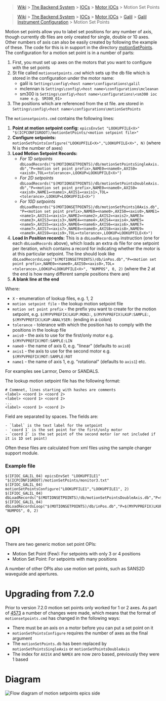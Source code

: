 > [Wiki](Home) > [The Backend System](The-Backend-System) > [IOCs](IOCs) > [Motor IOCs](Motor-IOCs) > Motion Set Points

> [Wiki](Home) > [The Backend System](The-Backend-System) > [IOCs](IOCs) > [Motor IOCs](Motor-IOCs) > [Galil](Galil) > [Galil Instrument Configuration](https://github.com/ISISComputingGroup/ibex_developers_manual/wiki/Galil-Instrument-Configuration) > Motion Set Points

Motion set points allow you to label set positions for any number of axis, though currently db files are only created for single, double or 10 axes. Other numbers of axis can also be easily created by following the example of these. The code for this is in support in the directory [motionSetPoints](https://github.com/ISISComputingGroup/EPICS-motionSetPoints). The configuration for a motion set point is in a number of parts:

1. First, you must set up axes on the motors that you want to configure with the set points
1. St file called `motionsetpoints.cmd` which sets up the db file which is stored in the configuration under the motor name:
    - galil is `Settings\config\<host name>\configurations\galil`
    - mclennan is `Settings\config\<host name>\configurations\mcleanan`
    - sm300 is `Settings\config\<host name>\configurations\<sm300 ioc name e.g. SM300_01>`
1. The positions which are referenced from the st file. are stored in  `Settings\config\<host name>\configurations\motionSetPoints`

The  `motionsetpoints.cmd` contains the following lines:

1. **Point at motion setpoint config:** `epicsEnvSet "LOOKUPFILE<X>" "$(ICPCONFIGROOT)/motionSetPoints/<motion setpoint file>"`
1. **Configure setpoints:** `motionSetPointsConfigure("LOOKUPFILE<X>","LOOKUPFILE<X>", N)` (where N is the number of axes)
1. **Load Motion Setpoint Records:**
    * *For 1D setpoints* `dbLoadRecords("$(MOTIONSETPOINTS)/db/motionSetPointsSingleAxis.db","P=<motion set point prefix>,NAME0=<name0>,AXIS0=<axis0>,TOL=<tolerance>,LOOKUP=LOOKUPFILE<X>")`
    * *For 2D setpoints* `dbLoadRecords("$(MOTIONSETPOINTS)/db/motionSetPointsDoubleAxis.db","P=<motion set point prefix>,NAME0=<name0>,AXIS0=<axis0>,NAME1=<name1>,AXIS1=<axis1>,TOL=<tolerance>,LOOKUP=LOOKUPFILE<X>")`
    * *For 10D setpoints* `dbLoadRecords("$(MOTIONSETPOINTS)/db/motionSetPoints10Axis.db","P=<motion set point prefix>,NAME0=<name0>,AXIS0=<axis0>,NAME1=<name1>,AXIS1=<axis1>,NAME2=<name2>,AXIS2=<axis2>,NAME3=<name3>,AXIS3=<axis3>,NAME4=<name4>,AXIS4=<axis4>,NAME5=<name5>,AXIS5=<axis5>,NAME6=<name6>,AXIS6=<axis6>,NAME7=<name7>,AXIS7=<axis7>,NAME8=<name8>,AXIS8=<axis8>,NAME9=<name9>,AXIS9=<axis9>,TOL=<tolerance>,LOOKUP=LOOKUPFILE<X>")`
1. **Load _In Position_ records:** This is a `dbLoadRecordLoop` instruction (one for each `dbLoadRecords` above), which loads an extra `db` file for one setpoint per iteration, which contains a record for indicating whether the motor is at this particular setpoint. The line should look like `dbLoadRecordsLoop("$(MOTIONSETPOINTS)/db/inPos.db","P=<motion set point prefix>,NAME0=<name0>,AXIS0=<axis0>,TOL=<tolerance>,LOOKUP=LOOKUPFILE<X>", "NUMPOS", 0, 2)` (where the 2 at the end is how many different sample positions there are)
1. **A blank line at the end**

Where:
* `X` - enumeration of lookup files, e.g. 1, 2
* `motion setpoint file` - the lookup motion setpoint file
* `motion set point prefix` - the prefix you want to create for the motion setpoint, e.g. `$(MYPVPREFIX)LKUP:MON3:`, `$(MYPVPREFIX)LKUP:SAMPLE:`, `$(MYPVPREFIX)LKUP:ANALYSER:` (ending in a colon)
* `tolerance` - tolerance with which the position has to comply with the positions in the lookup file
* `axis0` - the axis to use for the first/only motor e.g. `$(MYPVPREFIX)MOT:SAMPLE:LIN`
* `name0` -  the name of axis 0, e.g. "linear" (defaults to `axis0`)
* `axis1` - the axis to use for the second motor e.g. `$(MYPVPREFIX)MOT:SAMPLE:ROT`
* `name1` -  the name of axis 1, e.g. "rotational" (defaults to `axis1`)
etc.

For examples see Larmor, Demo or SANDALS.

The lookup motion setpoint file has the following format:

    # Commnet, lines starting with hashes are comments
    <label> <coord 1> <coord 2>
    <label> <coord 1> <coord 2>
    ...
    <label> <coord 1> <coord 2>

Field are separated by spaces. The fields are:

    - `label` is the text label for the setpoint
    - `coord 1` is the set point for the first/only motor
    - `coord 2` is the set point of the second motor (or not included if it is 1D set point)

Often these files are calculated from xml files using the sample changer support module.

### Example file

```
$(IFIOC_GALIL_04) epicsEnvSet "LOOKUPFILE1" "$(ICPCONFIGROOT)/motionSetPoints/monitor3.txt"
$(IFIOC_GALIL_04) motionSetPointsConfigure("LOOKUPFILE1","LOOKUPFILE1", 2)
$(IFIOC_GALIL_04) dbLoadRecords("$(MOTIONSETPOINTS)/db/motionSetPointsDoubleAxis.db","P=$(MYPVPREFIX)LKUP:MON3:,NAME0=linear,AXIS0=$(MYPVPREFIX)MOT:MONITOR3,TOL=0.1,LOOKUP=LOOKUPFILE1")
$(IFIOC_GALIL_04) dbLoadRecordsLoop("$(MOTIONSETPOINTS)/db/inPos.db","P=$(MYPVPREFIX)LKUP:MON3:,NAME0=linear,AXIS0=$(MYPVPREFIX)MOT:MONITOR3,TOL=0.1,LOOKUP=LOOKUPFILE1", "NUMPOS", 0, 2)
```

# OPI

There are two generic motion set point OPIs:
* Motion Set Point (Few): For setpoints with only 3 or 4 positions
* Motion Set Point: For setpoints with many positions

A number of other OPIs also use motion set points, such as SANS2D waveguide and apertures. 

# Upgrading from 7.2.0

Prior to version 7.2.0 motion set points only worked for 1 or 2 axes. As part of [4573](https://github.com/ISISComputingGroup/IBEX/issues/4573) a number of changes were made, which means that the format of `motionsetpoints.cmd` has changed in the following ways:

* There must be an axis on a motor before you can put a set point on it
* `motionSetPointsConfigure` requires the number of axes as the final argument
* The `motionSetPoints.db` has been replaced by `motionSetPointsSingleAxis` or `motionSetPointsDoubleAxis`
* The index for `AXISX` and `NAMEX` are now zero based, previously they were 1 based

# Diagram

![Flow diagram of motion setpoints epics side](https://raw.githubusercontent.com/wiki/ISISComputingGroup/ibex_developers_manual/motionSetpoints/motionSetpoints.png)